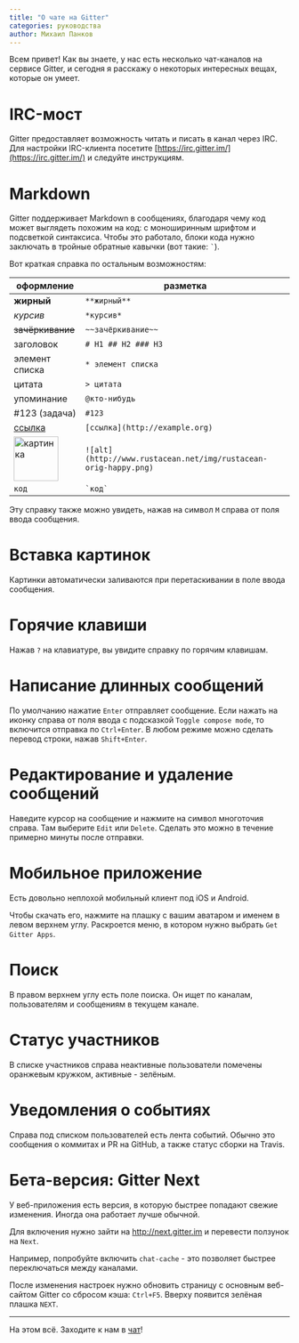 ```yaml
---
title: "О чате на Gitter"
categories: руководства
author: Михаил Панков
---
```


Всем привет! Как вы знаете, у нас есть несколько чат-каналов на сервисе Gitter,
и сегодня я расскажу о некоторых интересных вещах, которые он умеет.

# IRC-мост

Gitter предоставляет возможность читать и писать в канал через IRC. Для
настройки IRC-клиента посетите [https://irc.gitter.im/](https://irc.gitter.im/)
и следуйте инструкциям.

# Markdown

Gitter поддерживает Markdown в сообщениях, благодаря чему код может выглядеть
похожим на код: с моноширинным шрифтом и подсветкой синтаксиса. Чтобы это
работало, блоки кода нужно заключать в тройные обратные кавычки (вот такие: `` `
``).

Вот краткая справка по остальным возможностям:

<!--cut-->

оформление | разметка
-----------|---------
**жирный** | `**жирный**`
*курсив* | `*курсив*`
~~зачёркивание~~ | `~~зачёркивание~~`
заголовок | `# H1 ## H2 ### H3`
элемент списка | `* элемент списка`
цитата | `> цитата`
упоминание | `@кто-нибудь`
#123 (задача) | `#123`
[ссылка](http://example.org) | `[ссылка](http://example.org)`
<img src="/images/2016-03-12-gitter/rustacean-orig-happy.png" alt="картинка" style="width: 80px;"/> | `![alt](http://www.rustacean.net/img/rustacean-orig-happy.png)`
`код` |     `` `код` ``

Эту справку также можно увидеть, нажав на символ `M` справа от поля ввода
сообщения.

# Вставка картинок

Картинки автоматически заливаются при перетаскивании в поле ввода сообщения.

# Горячие клавиши

Нажав `?` на клавиатуре, вы увидите справку по горячим клавишам.

# Написание длинных сообщений

По умолчанию нажатие `Enter` отправляет сообщение. Если нажать на иконку справа
от поля ввода с подсказкой `Toggle compose mode`, то включится отправка по
`Ctrl+Enter`. В любом режиме можно сделать перевод строки, нажав `Shift+Enter`.

# Редактирование и удаление сообщений

Наведите курсор на сообщение и нажмите на символ многоточия справа. Там выберите
`Edit` или `Delete`. Сделать это можно в течение примерно минуты после отправки.

# Мобильное приложение

Есть довольно неплохой мобильный клиент под iOS и Android.

Чтобы скачать его, нажмите на плашку с вашим аватаром и именем в левом верхнем
углу. Раскроется меню, в котором нужно выбрать `Get Gitter Apps`.

# Поиск

В правом верхнем углу есть поле поиска. Он ищет по каналам, пользователям и
сообщениям в текущем канале.

# Статус участников

В списке участников справа неактивные пользователи помечены оранжевым кружком,
активные - зелёным.

# Уведомления о событиях

Справа под списком пользователей есть лента событий. Обычно это сообщения о
коммитах и PR на GitHub, а также статус сборки на Travis.

# Бета-версия: Gitter Next

У веб-приложения есть версия, в которую быстрее попадают свежие изменения.
Иногда она работает лучше обычной.

Для включения нужно зайти на http://next.gitter.im и перевести ползунок на
`Next`.

Например, попробуйте включить `chat-cache` - это позволяет быстрее переключаться
между каналами.

После изменения настроек нужно обновить страницу с основным веб-сайтом Gitter со
сбросом кэша: `Ctrl+F5`. Вверху появится зелёная плашка `NEXT`.

<hr/>

На этом всё. Заходите к нам в [чат][chat]!

[chat]: https://gitter.im/ruRust/general
